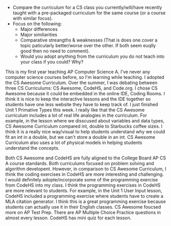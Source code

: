 * Compare the curriculum for a CS class you currently/will/have recently taught with a pre-packaged curriculum for the same course (or a course with similar focus).
* Focus on the following:
  * Major differences
  * Major similiarities
  * Comparative streangths & weaknesses (That is does one cover a topic paticularly better/worse over the other. If both seem euqlly good then no need to comment).
  * Would you adopt anything from the curriculum you do not teach into your class if you could? Why?

This is my first year teaching AP Computer Science A, I've never any computer science courses before, so I'm learning while teaching. I adopted the CS Awesome Curriculum. Over the summer, I was debating between three CS Curriculums: CS Awesome, CodeHS, and Code.org. I chose CS Awesome because it could be embedded in the online IDE, Coding Rooms. I think it is nice to keep the interactive lessons and the IDE together so students have one less website they have to keep track of.  I just finished Unit 1 Primative Types this week. I really like that the CS Awesome curriculum includes a lot of real life analogies in the curriculum. For example, in the lesson where we disscused about variables and data types, CS Awesome Curriculum compared int, double to Starbucks coffee sizes. I think it is a really nice way/visual to help students understand why we could fit an int in a double, but we can't store a double in an int. CS Awesome Curriculum also uses a lot of physical models in helping students understand the concepts. 

Both CS Awesome and CodeHS are fully aligned to the College Board AP CS A course standards. Both curriculums focused on problem solving and algorithm developent. However, in comparison to CS Awesome Curriculum, I think the coding exercises in CodeHS are more interesting and challenging. I would definitely adopte/incorporate some of the programming exercise from CodeHS into my class. I think the programming exercises in CodeHS are more relevant to students. For example, in the Unit 1 User Input lesson,  CodeHS included a programming exercise where students have to create a MLA citation generator. I think this is a great programming exercise because students can actually use it in their English classes. CS Awesome foucsed more on AP Test Prep. There are AP Multiple Choice Practice questions in almost every lesson. CodeHS has mini quiz for each lesson. 

